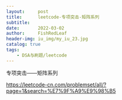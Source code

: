 ```yaml
---
layout:     post
title:      leetcode-专项突击-矩阵系列
subtitle:   
date:       2022-03-02
author:     FishRedLeaf
header-img: iu_img/my_iu_23.jpg
catalog: true
tags:
    - DSA与刷题/leetcode
---
```


专项突击——矩阵系列

https://leetcode-cn.com/problemset/all/?page=1&search=%E7%9F%A9%E9%98%B5
